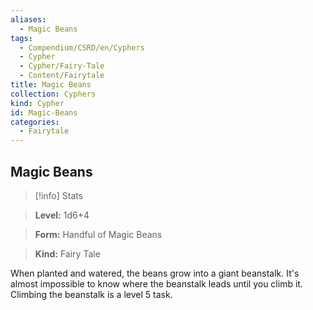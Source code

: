 ```yaml
---
aliases:
  - Magic Beans
tags:
  - Compendium/CSRD/en/Cyphers
  - Cypher
  - Cypher/Fairy-Tale
  - Content/Fairytale
title: Magic Beans
collection: Cyphers
kind: Cypher
id: Magic-Beans
categories:
  - Fairytale
---
```

## Magic Beans    
>[!info] Stats    
> **Level:** 1d6+4    
> **Form:** Handful of Magic Beans    
> **Kind:** Fairy Tale  
    
When planted and watered, the beans grow into a giant beanstalk. It's almost impossible to know where the beanstalk leads until you climb it. Climbing the beanstalk is a level 5 task.
